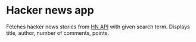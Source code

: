 # Hacker news app

Fetches hacker news stories from [HN API](https://hn.algolia.com/api) with given search term.
Displays title, author, number of comments, points.

